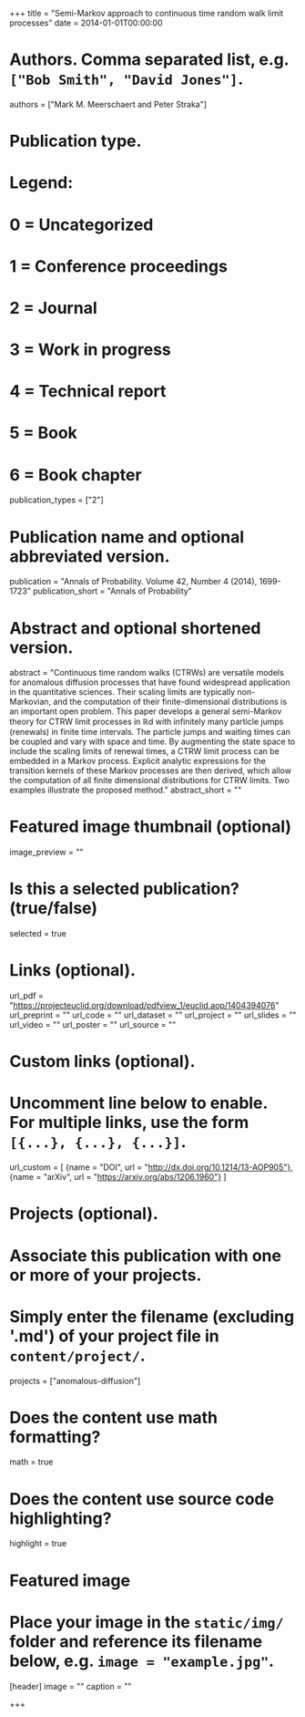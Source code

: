 +++
title = "Semi-Markov approach to continuous time random walk limit processes"
date = 2014-01-01T00:00:00

# Authors. Comma separated list, e.g. `["Bob Smith", "David Jones"]`.
authors = ["Mark M. Meerschaert and Peter Straka"]

# Publication type.
# Legend:
# 0 = Uncategorized
# 1 = Conference proceedings
# 2 = Journal
# 3 = Work in progress
# 4 = Technical report
# 5 = Book
# 6 = Book chapter
publication_types = ["2"]

# Publication name and optional abbreviated version.
publication = "Annals of Probability. Volume 42, Number 4 (2014), 1699-1723"
publication_short = "Annals of Probability"

# Abstract and optional shortened version.
abstract = "Continuous time random walks (CTRWs) are versatile models for anomalous diffusion processes that have found widespread application in the quantitative sciences. Their scaling limits are typically non-Markovian, and the computation of their finite-dimensional distributions is an important open problem. This paper develops a general semi-Markov theory for CTRW limit processes in ℝd with infinitely many particle jumps (renewals) in finite time intervals. The particle jumps and waiting times can be coupled and vary with space and time. By augmenting the state space to include the scaling limits of renewal times, a CTRW limit process can be embedded in a Markov process. Explicit analytic expressions for the transition kernels of these Markov processes are then derived, which allow the computation of all finite dimensional distributions for CTRW limits. Two examples illustrate the proposed method."
abstract_short = ""

# Featured image thumbnail (optional)
image_preview = ""

# Is this a selected publication? (true/false)
selected = true


# Links (optional).
url_pdf = "https://projecteuclid.org/download/pdfview_1/euclid.aop/1404394076"
url_preprint = ""
url_code = ""
url_dataset = ""
url_project = ""
url_slides = ""
url_video = ""
url_poster = ""
url_source = ""

# Custom links (optional).
#   Uncomment line below to enable. For multiple links, use the form `[{...}, {...}, {...}]`.
url_custom = [
    {name = "DOI", url = "http://dx.doi.org/10.1214/13-AOP905"}, 
    {name = "arXiv", url = "https://arxiv.org/abs/1206.1960"}
]

# Projects (optional).
#   Associate this publication with one or more of your projects.
#   Simply enter the filename (excluding '.md') of your project file in `content/project/`.
projects = ["anomalous-diffusion"]


# Does the content use math formatting?
math = true

# Does the content use source code highlighting?
highlight = true

# Featured image
# Place your image in the `static/img/` folder and reference its filename below, e.g. `image = "example.jpg"`.
[header]
image = ""
caption = ""

+++
